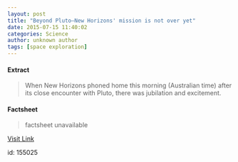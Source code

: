 ```yaml
---
layout: post
title: "Beyond Pluto—New Horizons' mission is not over yet"
date: 2015-07-15 11:40:02
categories: Science
author: unknown author
tags: [space exploration]
---
```



#### Extract
>When New Horizons phoned home this morning (Australian time) after its close encounter with Pluto, there was jubilation and excitement.

#### Factsheet
>factsheet unavailable

[Visit Link](http://phys.org/news/2015-07-plutonew-horizons-mission.html)

id:  155025
